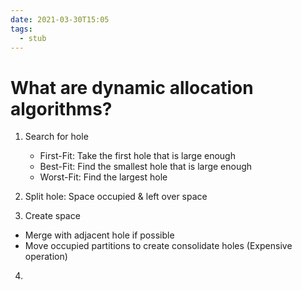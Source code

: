 ```yaml
---
date: 2021-03-30T15:05
tags: 
  - stub
---
```


# What are dynamic allocation algorithms?


1. Search for hole

    - First-Fit: Take the first hole that is large enough
    - Best-Fit: Find the smallest hole that is large enough
    - Worst-Fit: Find the largest hole
    
2. Split hole: Space occupied & left over space

3. Create space

  - Merge with adjacent hole if possible
  - Move occupied partitions to create consolidate holes (Expensive operation)

4. 
